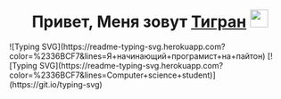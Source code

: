 <h1 align="center">Привет, Меня зовут <a href="[https://daniilshat.ru/](https://bhv.ru/product/python-eto-prosto-poshagovoe-rukovodstvo-po-programmirovaniyu-i-analizu-dannyh/)" target="_blank">Тигран</a> 
<img src="https://github.com/blackcater/blackcater/raw/main/images/Hi.gif" height="32"/></h1>
![Typing SVG](https://readme-typing-svg.herokuapp.com?color=%2336BCF7&lines=Я+начинающий+програмист+на+пайтон)
[![Typing SVG](https://readme-typing-svg.herokuapp.com?color=%2336BCF7&lines=Computer+science+student)](https://git.io/typing-svg)
